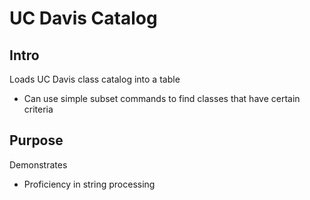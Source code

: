 # UC Davis Catalog
## Intro
Loads UC Davis class catalog into a table
- Can use simple subset commands to find classes that have certain criteria

## Purpose
Demonstrates
- Proficiency in string processing
